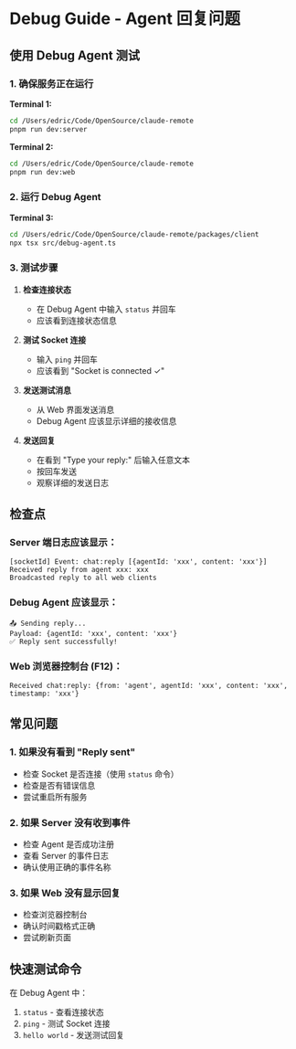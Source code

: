 # Debug Guide - Agent 回复问题

## 使用 Debug Agent 测试

### 1. 确保服务正在运行

**Terminal 1:**
```bash
cd /Users/edric/Code/OpenSource/claude-remote
pnpm run dev:server
```

**Terminal 2:**
```bash
cd /Users/edric/Code/OpenSource/claude-remote
pnpm run dev:web
```

### 2. 运行 Debug Agent

**Terminal 3:**
```bash
cd /Users/edric/Code/OpenSource/claude-remote/packages/client
npx tsx src/debug-agent.ts
```

### 3. 测试步骤

1. **检查连接状态**
   - 在 Debug Agent 中输入 `status` 并回车
   - 应该看到连接状态信息

2. **测试 Socket 连接**
   - 输入 `ping` 并回车
   - 应该看到 "Socket is connected ✓"

3. **发送测试消息**
   - 从 Web 界面发送消息
   - Debug Agent 应该显示详细的接收信息

4. **发送回复**
   - 在看到 "Type your reply:" 后输入任意文本
   - 按回车发送
   - 观察详细的发送日志

## 检查点

### Server 端日志应该显示：
```
[socketId] Event: chat:reply [{agentId: 'xxx', content: 'xxx'}]
Received reply from agent xxx: xxx
Broadcasted reply to all web clients
```

### Debug Agent 应该显示：
```
📤 Sending reply...
Payload: {agentId: 'xxx', content: 'xxx'}
✅ Reply sent successfully!
```

### Web 浏览器控制台 (F12)：
```
Received chat:reply: {from: 'agent', agentId: 'xxx', content: 'xxx', timestamp: 'xxx'}
```

## 常见问题

### 1. 如果没有看到 "Reply sent"
- 检查 Socket 是否连接（使用 `status` 命令）
- 检查是否有错误信息
- 尝试重启所有服务

### 2. 如果 Server 没有收到事件
- 检查 Agent 是否成功注册
- 查看 Server 的事件日志
- 确认使用正确的事件名称

### 3. 如果 Web 没有显示回复
- 检查浏览器控制台
- 确认时间戳格式正确
- 尝试刷新页面

## 快速测试命令

在 Debug Agent 中：
1. `status` - 查看连接状态
2. `ping` - 测试 Socket 连接
3. `hello world` - 发送测试回复